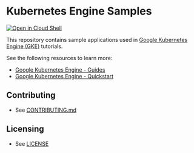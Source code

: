 # Kubernetes Engine Samples

[![Open in Cloud Shell](https://gstatic.com/cloudssh/images/open-btn.svg)](https://ssh.cloud.google.com/cloudshell/editor?cloudshell_git_repo=https://github.com/GoogleCloudPlatform/kubernetes-engine-samples&cloudshell_tutorial=README.md&cloudshell_workspace=hello-app)

This repository contains sample applications used in
[Google Kubernetes Engine (GKE)](https://cloud.google.com/kubernetes-engine/) tutorials.

See the following resources to learn more:

- [Google Kubernetes Engine - Guides](https://cloud.google.com/kubernetes-engine/docs/concepts/kubernetes-engine-overview)
- [Google Kubernetes Engine - Quickstart](https://cloud.google.com/kubernetes-engine/docs/deploy-app-cluster)

## Contributing

* See [CONTRIBUTING.md](/.github/CONTRIBUTING.md)

## Licensing

* See [LICENSE](/LICENSE)
